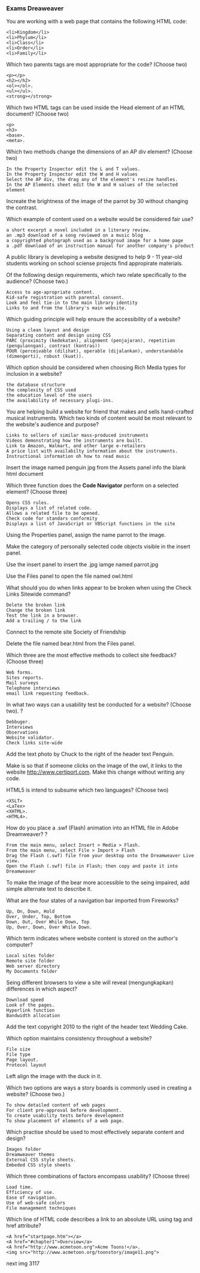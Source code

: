 ### Exams Dreaweaver

You are working with a web page that contains the following HTML code:

	<li>Kingdom</li>
	<li>Phylum</li>
	<li>Class</li>
	<li>Order</li>
	<li>Family</li>

Which two parents tags are most appropriate for the code? (Choose two)

	<p></p>
	<h2></h2>
	<ol></ol>.
	<ul></ul>.
	<strong></strong>

Which two HTML tags can be used inside the Head element of an HTML document? (Choose two)

	<p>
	<h3>
	<base>.
	<meta>.

Which two methods change the dimensions of an AP div element? (Choose two)

	In the Property Inspector edit the L and T values.
	In the Property Inspector edit the W and H values
	Select the AP div, the drag any of the element's resize handles.
	In the AP Elements sheet edit the W and H values of the selected element

Increate the brightness of the image of the parrot by 30 without changing the contrast.

Which example of content used on a website would be considered fair use?

	a short excerpt a novel included in a literary review.
	an .mp3 download of a song reviewed on a music blog
	a copyrighted photograph used as a backgroud image for a home page
	a .pdf download of an instruction manual for another company's product

A public library is developing a website designed to help 9 - 11 year-old students working on school sciense projects find appropirate materials.

Of the following design requirements, which two relate specifically to the audience? (Choose two.)

	Access to age-apropriate content.
	Kid-safe registration with parental consent.
	Look and feel tie-in to the main library identity
	Links to and from the library's main website.

Which guiding principle will help ensure the accessibility of a website?

	Using a clean layout and design
	Separating content and design using CSS
	PARC (proximity (kedekatan), alignment (penjajaran), repetition (pengulanngan), contrast (kontras))
	POUR (perceivable (dilihat), operable (dijalankan), understandable (dimengerti), robust (kuat)).

Which option should be considered when choosing Rich Media types for inclusion in a website?

	the database structure
	the complexity of CSS used
	the education level of the users
	the availability of necessary plugi-ins.

You are helping build a website for friend that makes and sells hand-crafted musical instruments. Which two kinds of content would be most relevant to the website's audience and purpose?

	Links to sellers of similar mass-produced instruments
	Videos demonstrating how the instruments are built.
	Link to Amazon, Walmart, and other large e-retailers
	A price list with availabilty information about the instruments.
	Instructional information oh how to read music	

Insert the image named penguin jpg from the Assets panel info the blank html document

Which three function does the **Code Navigator** perform on a selected element? (Choose three)

	Opens CSS rules.
	Displays a list of related code.
	Allows a related file to be opened.
	Check code for standars conformity
	Displays a list of JavaScript or VBScript functions in the site

Using the Properties panel, assign the name parrot to the image.

Make the category of personally selected code objects visible in the insert panel.

Use the insert panel to insert the .jpg iamge named parrot.jpg

Use the Files panel to open the file named owl.html

What should you do when links appear to be broken when using the Check Links Sitewide command?

	Delete the broken link
	Change the broken link
	Test the link in a browser.
	Add a trailing / to the link

Connect to the remote site Society of Friendship

Delete the file named bear.html from the Files panel.

Which three are the most effective methods to collect site feedback? (Choose three)

	Web forms.
	Sites reports.
	Mail surveys
	Telephone interviews
	email link requesting feedback.

In what two ways can a usability test be conducted for a website? (Choose two).
?

	Debbuger.
	Interviews
	Observations
	Website validator.
	Check links site-wide

Add the text photo by Chuck to the right of the header text Penguin.

Make is so that if someone clicks on the image of the owl, it links to the website http://www.certiport.com. Make this change without writing any code.

HTML5 is intend to subsume which two languages? (Choose two)

	<XSLT>
	<LaTex>
	<XHTML>.
	<HTML4>.

How do you place a .swf (Flash) animation into an HTML file in Adobe Dreamweaver?
?

	From the main menu, select Insert > Media > Flash.
	From the main menu, select File > Import > Flash
	Drag the Flash (.swf) file from your desktop onto the Dreamweaver Live view.
	Open the Flash (.swf) file in Flash; then copy and paste it into Dreamweaver

To make the image of the bear more accessible to the seing impaired, add simple alternate text to describe it.

What are the four states of a navigation bar imported from Fireworks?

	Up, On, Down, Hold
	Over, Under, Top, Bottom
	Down, Out, Over While Down, Top
	Up, Over, Down, Over While Down.

Which term indicates where website content is stored on the author's computer?

	Local sites folder
	Remote site folder
	Web server directory
	My Documents folder

Seing different browsers to view a site will reveal (mengungkapkan) differences in which aspect?

	Download speed
	Look of the pages.
	Hyperlink function
	Bandwidth allocation

Add the text copyright 2010 to the right of the header text Wedding Cake.

Which option maintains consistency throughout a website?

	File size
	File type
	Page layout.
	Protocol layout

Left align the image with the duck in it.

Which two options are ways a story boards is commonly used in creating a website? (Choose two.)

	To show detailed content of web pages
	For client pre-approval before development.
	To create usability tests before development
	To show placement of elements of a web page.

Which practise should be used to most effectively separate content and design?

	Images folder
	Dreamweaver themes
	External CSS style sheets.
	Embeded CSS style sheets

Which three combinations of factors encompass usability? (Choose three)

	Load time.
	Efficiency of use.
	Ease of navigation.
	Use of web-safe colors
	File management techniques

Which line of HTML code describes a link to an absolute URL using <A> tag and href attribute?

	<A href="startpage.htm"></a>
	<A href="#chapter1">Overview</a>
	<A href="http://www.acmetoon.org">Acme Toons!</a>.
	<img src="http://www.acmetoon.org/toonstory/image11.png">

next img 3117 












